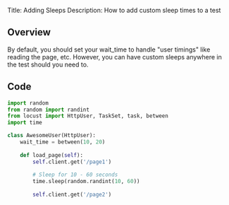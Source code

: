 Title: Adding Sleeps
Description: How to add custom sleep times to a test

## Overview

By default, you should set your wait_time to handle "user timings" like reading the page, etc. However, 
you can have custom sleeps anywhere in the test should you need to. 

## Code

```python
import random
from random import randint
from locust import HttpUser, TaskSet, task, between
import time

class AwesomeUser(HttpUser):
    wait_time = between(10, 20)
    
    def load_page(self):        
        self.client.get('/page1')
        
        # Sleep for 10 - 60 seconds
        time.sleep(random.randint(10, 60))
        
        self.client.get('/page2')        
```


